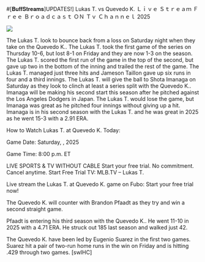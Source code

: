 #[𝐁𝐮𝐟𝐟𝐒𝐭𝐫𝐞𝐚𝐦𝐬]UPDATES!] Lukas T. vs Quevedo K. Ｌｉｖｅ Ｓｔｒｅａｍ Ｆｒｅｅ Ｂｒｏａｄｃａｓｔ ＯＮ Ｔｖ Ｃｈａｎｎｅｌ  2025  
  
  
[![](https://i.imgur.com/qSNzIqt.png)](https://movie.rssnews.media/uyuoeeJs.php)  
  
The Lukas T. look to bounce back from a loss on Saturday night when they take on the Quevedo K.. The Lukas T. took the first game of the series on Thursday 10-6, but lost 8-1 on Friday and they are now 1-3 on the season. The Lukas T. scored the first run of the game in the top of the second, but gave up two in the bottom of the inning and trailed the rest of the game. The Lukas T. managed just three hits and Jameson Taillon gave up six runs in four and a third innings. The Lukas T. will give the ball to Shota Imanaga on Saturday as they look to clinch at least a series split with the Quevedo K.. Imanaga will be making his second start this season after he pitched against the Los Angeles Dodgers in Japan. The Lukas T. would lose the game, but Imanaga was great as he pitched four innings without giving up a hit. Imanaga is in his second season with the Lukas T. and he was great in 2025 as he went 15-3 with a 2.91 ERA.

How to Watch Lukas T. at Quevedo K. Today:

Game Date: Saturday, , 2025

Game Time: 8:00 p.m. ET

LIVE SPORTS & TV WITHOUT CABLE
Start your free trial. No commitment. Cancel anytime.
Start Free Trial
TV: MLB.TV – Lukas T.

Live stream the Lukas T. at Quevedo K. game on Fubo: Start your free trial now!

The Quevedo K. will counter with Brandon Pfaadt as they try and win a second straight game.

Pfaadt is entering his third season with the Quevedo K.. He went 11-10 in 2025 with a 4.71 ERA. He struck out 185 last season and walked just 42.

The Quevedo K. have been led by Eugenio Suarez in the first two games. Suarez hit a pair of two-run home runs in the win on Friday and is hitting .429 through two games. [swIHC]